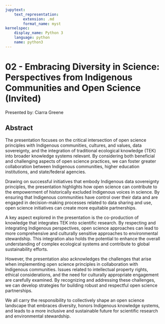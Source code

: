 ```yaml
---
jupytext:
    text_representation:
        extension: .md
        format_name: myst
kernelspec:
    display_name: Python 3
    language: python
    name: python3
---
```

# 02 - 	Embracing Diversity in Science: Perspectives from Indigenous Communities and Open Science (Invited)

Presented by: Ciarra Greene

## Abstract 
The presentation focuses on the critical intersection of open science principles with Indigenous communities, cultures, and values, data sovereignty, and the integration of traditional ecological knowledge (TEK) into broader knowledge systems relevant. By considering both beneficial and challenging aspects of open science practices, we can foster greater collaboration between Indigenous communities, higher education institutions, and state/federal agencies.

Drawing on successful initiatives that embody Indigenous data sovereignty principles, the presentation highlights how open science can contribute to the empowerment of historically excluded Indigenous voices in science. By ensuring that Indigenous communities have control over their data and are engaged in decision-making processes related to data sharing and use, open science initiatives can create more equitable partnerships.

A key aspect explored in the presentation is the co-production of knowledge that integrates TEK into scientific research. By respecting and integrating Indigenous perspectives, open science approaches can lead to more comprehensive and culturally sensitive approaches to environmental stewardship. This integration also holds the potential to enhance the overall understanding of complex ecological systems and contribute to global sustainability efforts.

However, the presentation also acknowledges the challenges that arise when implementing open science principles in collaboration with Indigenous communities. Issues related to intellectual property rights, ethical considerations, and the need for culturally appropriate engagement are carefully examined. By recognizing and addressing these challenges, we can develop strategies for building robust and respectful open science partnerships.

We all carry the responsibility to collectively shape an open science landscape that embraces diversity, honors Indigenous knowledge systems, and leads to a more inclusive and sustainable future for scientific research and environmental stewardship.